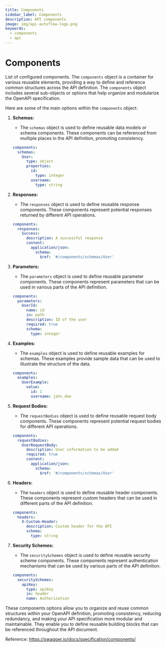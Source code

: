 ```yaml
---
title: Components
sidebar_label: Components
description: API components
image: img/api-autoflow-logo.png
keywords:
  - components
  - api
---
```


# Components

List of configured components. The `components` object is a container for various reusable elements, providing a way to define and reference common structures across the API definition. The `components` object includes several sub-objects or options that help organize and modularize the OpenAPI specification.

Here are some of the main options within the `components` object:

1. **Schemas:**
   - The `schemas` object is used to define reusable data models or schema components. These components can be referenced from multiple places in the API definition, promoting consistency.

    ```yaml
    components:
      schemas:
        User:
          type: object
          properties:
            id:
              type: integer
            username:
              type: string
    ```

2. **Responses:**
   - The `responses` object is used to define reusable response components. These components represent potential responses returned by different API operations.

    ```yaml
    components:
      responses:
        Success:
          description: A successful response
          content:
            application/json:
              schema:
                $ref: '#/components/schemas/User'
    ```

3. **Parameters:**
   - The `parameters` object is used to define reusable parameter components. These components represent parameters that can be used in various parts of the API definition.

    ```yaml
    components:
      parameters:
        UserId:
          name: id
          in: path
          description: ID of the user
          required: true
          schema:
            type: integer
    ```

4. **Examples:**
   - The `examples` object is used to define reusable examples for schemas. These examples provide sample data that can be used to illustrate the structure of the data.

    ```yaml
    components:
      examples:
        UserExample:
          value:
            id: 1
            username: john_doe
    ```

5. **Request Bodies:**
   - The `requestBodies` object is used to define reusable request body components. These components represent potential request bodies for different API operations.

    ```yaml
    components:
      requestBodies:
        UserRequestBody:
          description: User information to be added
          required: true
          content:
            application/json:
              schema:
                $ref: '#/components/schemas/User'
    ```

6. **Headers:**
   - The `headers` object is used to define reusable header components. These components represent custom headers that can be used in different parts of the API definition.

    ```yaml
    components:
      headers:
        X-Custom-Header:
          description: Custom header for the API
          schema:
            type: string
    ```

7. **Security Schemes:**
   - The `securitySchemes` object is used to define reusable security scheme components. These components represent authentication mechanisms that can be used by various parts of the API definition.

    ```yaml
    components:
      securitySchemes:
        apiKey:
          type: apiKey
          in: header
          name: Authorization
    ```

These components options allow you to organize and reuse common structures within your OpenAPI definition, promoting consistency, reducing redundancy, and making your API specification more modular and maintainable. They enable you to define reusable building blocks that can be referenced throughout the API document.

Reference: https://swagger.io/docs/specification/components/